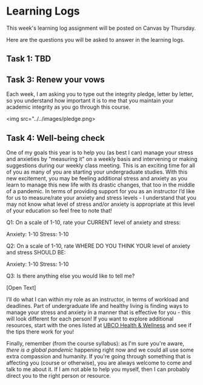 # Learning Logs

This week's learning log assignment will be posted on Canvas by Thursday.

Here are the questions you will be asked to answer in the learning logs.

## Task 1: TBD

## Task 3: Renew your vows

Each week, I am asking you to type out the integrity pledge, letter by letter, so you understand how important it is to me that you maintain your academic integrity as you go through this course.

<img src="../../images/pledge.png>

## Task 4: Well-being check

One of my goals this year is to help you (as best I can) manage your stress and anxieties by "measuring it" on a weekly basis and intervening or making suggestions during our weekly class meeting.
This is an exciting time for all of you as many of you are starting your undergraduate studies.
With this new excitement, you may be feeling additional stress and anxiety as you learn to manage this new life with its drastic changes, that too in the middle of a pandemic.
In terms of providing support for you as an instructor I’d like for us to measure/rate your anxiety and stress levels - I understand that you may not know what level of stress and/or anxiety is appropriate at this level of your education so feel free to note that! 

Q1: On a scale of 1-10, rate your CURRENT level of anxiety and stress: 

Anxiety: 1-10
Stress: 1-10

Q2: On a scale of 1-10, rate WHERE DO YOU THINK YOUR level of anxiety and stress SHOULD BE: 

Anxiety: 1-10
Stress: 1-10

Q3: Is there anything else you would like to tell me?

[Open Text]

I’ll do what I can within my role as an instructor, in terms of workload and deadlines.
Part of undergraduate life and healthy living is finding ways to manage your stress and anxiety in a manner that is effective for you - this will look different for each person! 
If you want to explore additional resources, start with the ones listed at [UBCO Health & Wellness](https://students.ok.ubc.ca/health-wellness/) and see if the tips there work for you!

Finally, remember (from the course syllabus): as I'm sure you're aware, *there is a global pandemic* happening right now and we could all use some extra compassion and humanity.
If you're going through something that is affecting you (course or otherwise), you are always welcome to come and talk to me about it. 
If I am not able to help you myself, then I can probably direct you to the right person or resource.
